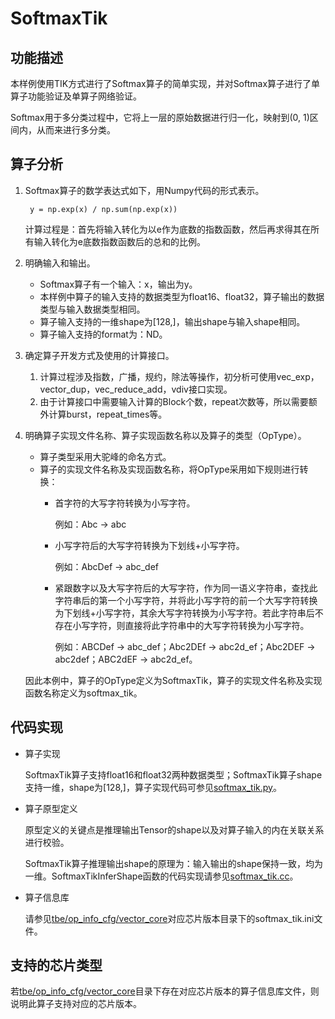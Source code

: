 # SoftmaxTik<a name="ZH-CN_TOPIC_0302083439"></a>

## 功能描述<a name="section690154102412"></a>

本样例使用TIK方式进行了Softmax算子的简单实现，并对Softmax算子进行了单算子功能验证及单算子网络验证。

Softmax用于多分类过程中，它将上一层的原始数据进行归一化，映射到(0, 1)区间内，从而来进行多分类。


## 算子分析<a name="section1672275111254"></a>

1.  Softmax算子的数学表达式如下，用Numpy代码的形式表示。

    ```
     y = np.exp(x) / np.sum(np.exp(x))
    ```

    计算过程是：首先将输入转化为以e作为底数的指数函数，然后再求得其在所有输入转化为e底数指数函数后的总和的比例。

2.  明确输入和输出。
    -   Softmax算子有一个输入：x，输出为y。
    -   本样例中算子的输入支持的数据类型为float16、float32，算子输出的数据类型与输入数据类型相同。
    -   算子输入支持的一维shape为[128,]，输出shape与输入shape相同。
    -   算子输入支持的format为：ND。

3.  确定算子开发方式及使用的计算接口。
    1.  计算过程涉及指数，广播，规约，除法等操作，初分析可使用vec_exp，vector_dup，vec_reduce_add，vdiv接口实现。
    2.  由于计算接口中需要输入计算的Block个数，repeat次数等，所以需要额外计算burst，repeat_times等。

4.  明确算子实现文件名称、算子实现函数名称以及算子的类型（OpType）。

    -   算子类型采用大驼峰的命名方式。
    -   算子的实现文件名称及实现函数名称，将OpType采用如下规则进行转换：
        -   首字符的大写字符转换为小写字符。

            例如：Abc -\> abc

        -   小写字符后的大写字符转换为下划线+小写字符。

            例如：AbcDef -\> abc\_def

        -   紧跟数字以及大写字符后的大写字符，作为同一语义字符串，查找此字符串后的第一个小写字符，并将此小写字符的前一个大写字符转换为下划线+小写字符，其余大写字符转换为小写字符。若此字符串后不存在小写字符，则直接将此字符串中的大写字符转换为小写字符。

            例如：ABCDef -\> abc\_def；Abc2DEf -\> abc2d\_ef；Abc2DEF -\> abc2def；ABC2dEF -\> abc2d\_ef。



    因此本例中，算子的OpType定义为SoftmaxTik，算子的实现文件名称及实现函数名称定义为softmax_tik。


## 代码实现<a name="section781751919323"></a>

-   算子实现

    SoftmaxTik算子支持float16和float32两种数据类型；SoftmaxTik算子shape支持一维，shape为[128,]，算子实现代码可参见[softmax_tik.py](../tbe/impl/softmax_tik.py)。

-   算子原型定义

    原型定义的关键点是推理输出Tensor的shape以及对算子输入的内在关联关系进行校验。

    SoftmaxTik算子推理输出shape的原理为：输入输出的shape保持一致，均为一维。SoftmaxTikInferShape函数的代码实现请参见[softmax_tik.cc](../op_proto/softmax_tik.cc)。

-   算子信息库

    请参见[tbe/op\_info\_cfg/vector\_core](../tbe/op_info_cfg/vector_core)对应芯片版本目录下的softmax_tik.ini文件。


## 支持的芯片类型<a name="section13382182116471"></a>

若[tbe/op\_info\_cfg/vector\_core](../tbe/op_info_cfg/vector_core)目录下存在对应芯片版本的算子信息库文件，则说明此算子支持对应的芯片版本。
